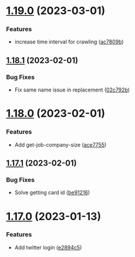 # [1.19.0](https://github.com/ghorbani-mohammad/Social-Networks-Crawler/compare/v1.18.1...v1.19.0) (2023-03-01)


### Features

* increase time interval for crawling ([ac7809b](https://github.com/ghorbani-mohammad/Social-Networks-Crawler/commit/ac7809b0f11a05d9fd4153da312a040e4594e666))



## [1.18.1](https://github.com/ghorbani-mohammad/Social-Networks-Crawler/compare/v1.18.0...v1.18.1) (2023-02-01)


### Bug Fixes

* Fix same name issue in replacement ([02c792b](https://github.com/ghorbani-mohammad/Social-Networks-Crawler/commit/02c792b66f435e58d408b0cf56c6948ca3483343))



# [1.18.0](https://github.com/ghorbani-mohammad/Social-Networks-Crawler/compare/v1.17.1...v1.18.0) (2023-02-01)


### Features

* Add get-job-company-size ([ace7755](https://github.com/ghorbani-mohammad/Social-Networks-Crawler/commit/ace7755cdcab55c08c135552e36792c748bd9d32))



## [1.17.1](https://github.com/ghorbani-mohammad/Social-Networks-Crawler/compare/v1.17.0...v1.17.1) (2023-02-01)


### Bug Fixes

* Solve getting card id ([be91216](https://github.com/ghorbani-mohammad/Social-Networks-Crawler/commit/be912161ea3ec6b904010658049a46a2f134b900))



# [1.17.0](https://github.com/ghorbani-mohammad/Social-Networks-Crawler/compare/v1.16.1...v1.17.0) (2023-01-13)


### Features

* Add twitter login ([e2894c5](https://github.com/ghorbani-mohammad/Social-Networks-Crawler/commit/e2894c56232cae9f32aaef95ca35ccfc7a876f9b))



